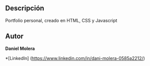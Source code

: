 ## Descripción
Portfolio personal, creado en HTML, CSS y Javascript

## Autor
**Daniel Molera**

*[LinkedIn] (https://www.linkedin.com/in/dani-molera-0585a2212/)
